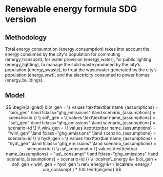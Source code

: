# Renewable energy formula SDG version

## Methodology

Total energy consumption (energy_consumption) takes into account the energy consumed by the city's population for commuting (energy_transport), for water provision (energy_water), for public lighting (energy_lighting), to manage the solid waste produced by the city’s population (energy_swaste), to treat the wastewater generated by the city’s population (energy_wwt), and the electricity consumed to power homes (energy_buildings).

## Model

```math

\begin{aligned}

bio\_gen = \{ values \text\textbar name_{assumptions} = "bio\_gen" \land fclass="ghg_emissions" \land scenario_{assumptions} = scenario=id \}

\\

sol\_gen = \{ values \text\textbar name_{assumptions} = "sol\_gen" \land fclass="ghg_emissions" \land scenario_{assumptions} = scenario=id \}

\\

win\_gen = \{ values \text\textbar name_{assumptions} = "win\_gen" \land fclass="ghg_emissions" \land scenario_{assumptions} = scenario=id \}

\\

hyd\_gen = \{ values \text\textbar name_{assumptions} = "hyd\_gen" \land fclass="ghg_emissions" \land scenario_{assumptions} = scenario=id \}

\\

ua\_consumpt = \{ values \text\textbar name_{assumptions} = "ua\_consumpt" \land fclass="ghg_emissions" \land scenario_{assumptions} = scenario=id \}

\\

localren\_energy &= bio\_gen + sol\_gen + win\_gen + hyd\_gen

\\

ren\_energy &= ( localren\_energy / ua\_consumpt ) * 100

\end{aligned}

```
